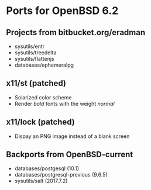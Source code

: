 Ports for OpenBSD 6.2
=====================

Projects from bitbucket.org/eradman
-----------------------------------

* sysutils/entr
* sysutils/treedelta
* sysutils/flattenjs
* databases/ephemeralpg

x11/st (patched)
------

* Solarized color scheme
* Render _bold_ fonts with the weight _normal_

x11/lock (patched)
--------

* Dispay an PNG image instead of a blank screen

Backports from OpenBSD-current
------------------------------

* databases/postgesql (10.1)
* databases/postgresql-previous (9.6.5)
* sysutils/salt (2017.7.2)

